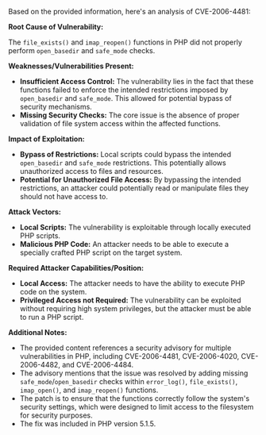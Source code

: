 Based on the provided information, here's an analysis of CVE-2006-4481:

**Root Cause of Vulnerability:**

The `file_exists()` and `imap_reopen()` functions in PHP did not properly perform `open_basedir` and `safe_mode` checks.

**Weaknesses/Vulnerabilities Present:**

*   **Insufficient Access Control:** The vulnerability lies in the fact that these functions failed to enforce the intended restrictions imposed by `open_basedir` and `safe_mode`. This allowed for potential bypass of security mechanisms.
*   **Missing Security Checks:** The core issue is the absence of proper validation of file system access within the affected functions.

**Impact of Exploitation:**

*   **Bypass of Restrictions:** Local scripts could bypass the intended `open_basedir` and `safe_mode` restrictions. This potentially allows unauthorized access to files and resources.
*   **Potential for Unauthorized File Access:** By bypassing the intended restrictions, an attacker could potentially read or manipulate files they should not have access to.

**Attack Vectors:**

*   **Local Scripts:** The vulnerability is exploitable through locally executed PHP scripts.
*   **Malicious PHP Code:** An attacker needs to be able to execute a specially crafted PHP script on the target system.

**Required Attacker Capabilities/Position:**

*   **Local Access:** The attacker needs to have the ability to execute PHP code on the system.
*   **Privileged Access not Required:** The vulnerability can be exploited without requiring high system privileges, but the attacker must be able to run a PHP script.

**Additional Notes:**

*   The provided content references a security advisory for multiple vulnerabilities in PHP, including CVE-2006-4481, CVE-2006-4020, CVE-2006-4482, and CVE-2006-4484.
*   The advisory mentions that the issue was resolved by adding missing `safe_mode`/`open_basedir` checks within `error_log()`, `file_exists()`, `imap_open()`, and `imap_reopen()` functions.
*   The patch is to ensure that the functions correctly follow the system's security settings, which were designed to limit access to the filesystem for security purposes.
* The fix was included in PHP version 5.1.5.